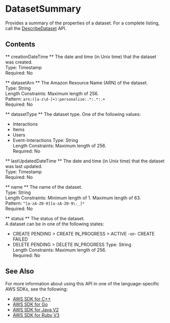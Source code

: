 # DatasetSummary<a name="API_DatasetSummary"></a>

Provides a summary of the properties of a dataset\. For a complete listing, call the [DescribeDataset](API_DescribeDataset.md) API\.

## Contents<a name="API_DatasetSummary_Contents"></a>

 ** creationDateTime **   <a name="personalize-Type-DatasetSummary-creationDateTime"></a>
The date and time \(in Unix time\) that the dataset was created\.  
Type: Timestamp  
Required: No

 ** datasetArn **   <a name="personalize-Type-DatasetSummary-datasetArn"></a>
The Amazon Resource Name \(ARN\) of the dataset\.  
Type: String  
Length Constraints: Maximum length of 256\.  
Pattern: `arn:([a-z\d-]+):personalize:.*:.*:.+`   
Required: No

 ** datasetType **   <a name="personalize-Type-DatasetSummary-datasetType"></a>
The dataset type\. One of the following values:  
+ Interactions
+ Items
+ Users
+ Event\-Interactions
Type: String  
Length Constraints: Maximum length of 256\.  
Required: No

 ** lastUpdatedDateTime **   <a name="personalize-Type-DatasetSummary-lastUpdatedDateTime"></a>
The date and time \(in Unix time\) that the dataset was last updated\.  
Type: Timestamp  
Required: No

 ** name **   <a name="personalize-Type-DatasetSummary-name"></a>
The name of the dataset\.  
Type: String  
Length Constraints: Minimum length of 1\. Maximum length of 63\.  
Pattern: `^[a-zA-Z0-9][a-zA-Z0-9\-_]*`   
Required: No

 ** status **   <a name="personalize-Type-DatasetSummary-status"></a>
The status of the dataset\.  
A dataset can be in one of the following states:  
+ CREATE PENDING > CREATE IN\_PROGRESS > ACTIVE \-or\- CREATE FAILED
+ DELETE PENDING > DELETE IN\_PROGRESS
Type: String  
Length Constraints: Maximum length of 256\.  
Required: No

## See Also<a name="API_DatasetSummary_SeeAlso"></a>

For more information about using this API in one of the language\-specific AWS SDKs, see the following:
+  [ AWS SDK for C\+\+](https://docs.aws.amazon.com/goto/SdkForCpp/personalize-2018-05-22/DatasetSummary) 
+  [ AWS SDK for Go](https://docs.aws.amazon.com/goto/SdkForGoV1/personalize-2018-05-22/DatasetSummary) 
+  [ AWS SDK for Java V2](https://docs.aws.amazon.com/goto/SdkForJavaV2/personalize-2018-05-22/DatasetSummary) 
+  [ AWS SDK for Ruby V3](https://docs.aws.amazon.com/goto/SdkForRubyV3/personalize-2018-05-22/DatasetSummary) 